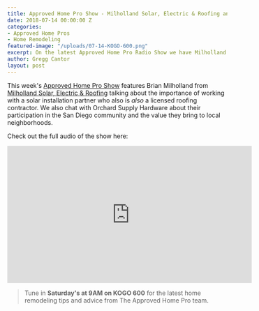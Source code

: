 ```yaml
---
title: Approved Home Pro Show - Milholland Solar, Electric & Roofing and Orchard Supply Hardware
date: 2018-07-14 00:00:00 Z
categories:
- Approved Home Pros
- Home Remodeling
featured-image: "/uploads/07-14-KOGO-600.png"
excerpt: On the latest Approved Home Pro Radio Show we have Milholland Solar, Electric & Roofing and Orchard Supply Hardware.
author: Gregg Cantor
layout: post
---
```


This week's [Approved Home Pro Show](https://www.sandiegoapprovedhomepros.com/blog/the-approved-home-pro-radio-show-milholland-solar-electric-roofing-and-orchard-supply-hardware/) features Brian Milholland from [Milholland Solar, Electric & Roofing](https://milhollandelectric.com/) talking about the importance of working with a solar installation partner who also is _also_ a licensed roofing contractor. We also chat with Orchard Supply Hardware about their participation in the San Diego community and the value they bring to local neighborhoods.

Check out the full audio of the show here:

<div class="flex-video">
  <iframe width="560" height="315" src="https://www.youtube.com/embed/xeiLOJhhc4M?rel=0&amp;showinfo=0" frameborder="0" allow="autoplay; encrypted-media" allowfullscreen></iframe>
</div>

> Tune in **Saturday's at 9AM on KOGO 600** for the latest home remodeling tips and advice from The Approved Home Pro team.
